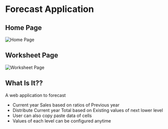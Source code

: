 # Forecast Application
## Home Page
![Home Page](https://github.com/Shubham955/FrontendNgt3/assets/33603631/f4363b28-27a1-4148-a055-19c374e3f5d3)
## Worksheet Page
![Worksheet Page](https://github.com/Shubham955/FrontendNgt3/assets/33603631/c7910b33-7024-4c0e-b3d7-ce0d9610a7ac)

## What Is It??
A web application to forecast
- Current year Sales based on ratios of Previous year
- Distribute Current year Total based on Existing values of next lower level
- User can also copy paste data of cells
- Values of each level can be configured anytime 
